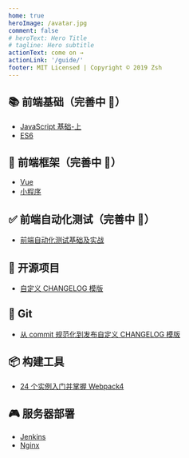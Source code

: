 ```yaml
---
home: true
heroImage: /avatar.jpg
comment: false
# heroText: Hero Title
# tagline: Hero subtitle
actionText: come on →
actionLink: '/guide/'
footer: MIT Licensed | Copyright © 2019 Zsh
---
```


## 📚 前端基础（完善中 🚧）

- [JavaScript 基础-上](/passages/javascript-first/)
- [ES6](/passages/es6-promise/)

## 🌌 前端框架（完善中 🚧）

- [Vue](/passages/vue-cli3/)
- [小程序](/passages/miniprogram-note/)

## ✅ 前端自动化测试（完善中 🚧）

- [前端自动化测试基础及实战](/passages/automated-testing-learn-introduction)

## 🌝 开源项目

- [自定义 CHANGELOG 模版](https://www.npmjs.com/package/conventional-changelog-custom-config)

## 📂 Git

- [从 commit 规范化到发布自定义 CHANGELOG 模版](/passages/git-commit/)

## 📦 构建工具

- [24 个实例入门并掌握 Webpack4](/passages/webpack4-learn-introduction/)

## 🎮 服务器部署

- [Jenkins](/passages/server-jenkins/)
- [Nginx](/passages/server-nginx/)

<style scoped>
main ul:not(:last-child) {
  line-height: 2.5;
}

.show-in-github {
  display: none;
}
</style>
